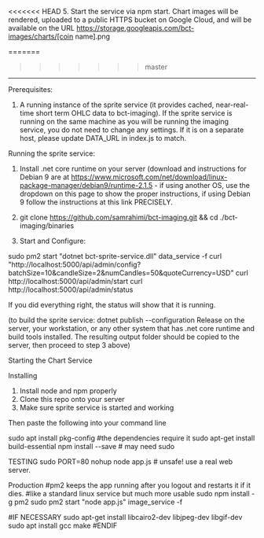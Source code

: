 
<<<<<<< HEAD
5. Start the service via npm start. Chart images will be rendered, uploaded to a public HTTPS bucket on Google Cloud, and will be available on the URL https://storage.googleapis.com/bct-images/charts/[coin name].png 


=======
>>>>>>> master
---
Prerequisites:
1. A running instance of the sprite service (it provides cached, near-real-time short term OHLC data to bct-imaging). If the sprite service is running on the same machine as you will be running the imaging service, you do not need to change any settings. If it is on a separate host, please update DATA_URL in index.js to match.



Running the sprite service:

1. Install .net core runtime on your server (download and instructions for Debian 9 are at https://www.microsoft.com/net/download/linux-package-manager/debian9/runtime-2.1.5 - if using another OS, use the dropdown on this page to show the proper instructions, if using Debian 9 follow the instructions at this link PRECISELY.

2. git clone https://github.com/samrahimi/bct-imaging.git && cd ./bct-imaging/binaries

3. Start and Configure:

sudo pm2 start "dotnet bct-sprite-service.dll" data_service -f
curl "http://localhost:5000/api/admin/config?batchSize=10&candleSize=2&numCandles=50&quoteCurrency=USD"
curl http://localhost:5000/api/admin/start
curl http://localhost:5000/api/admin/status

If you did everything right, the status will show that it is running.

(to build the sprite service: dotnet publish --configuration Release on the server, your workstation, or any other system that has .net core runtime and build tools installed. The resulting output folder should be copied to the server, then proceed to step 3 above)


Starting the Chart Service


Installing 
1. Install node and npm properly
2. Clone this repo onto your server
3. Make sure sprite service is started and working

Then paste the following into your command line

sudo apt install pkg-config              #the dependencies require it
sudo apt-get install build-essential 
npm install --save                       #  may need sudo

TESTING
sudo PORT=80 nohup node app.js           #  unsafe! use a real web server.

Production
#pm2 keeps the app running after you logout and restarts it if it dies.
#like a standard linux service but much more usable
sudo npm install -g pm2
sudo pm2 start "node app.js" image_service -f


#IF NECESSARY
sudo apt-get install libcairo2-dev libjpeg-dev libgif-dev
sudo apt install gcc make
#ENDIF


